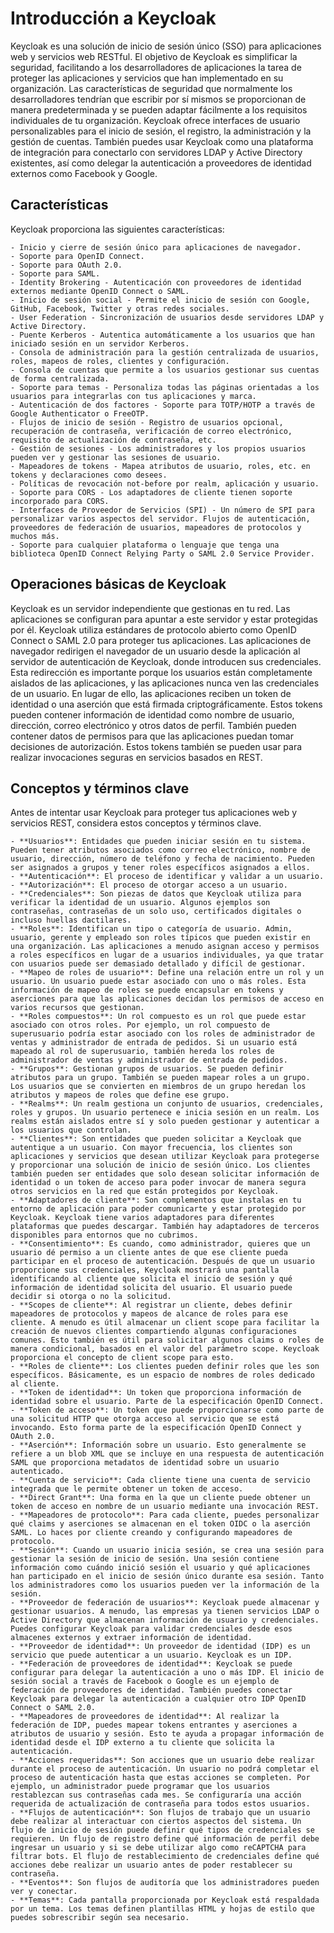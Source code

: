 # Introducción a Keycloak

Keycloak es una solución de inicio de sesión único (SSO) para aplicaciones web y servicios web RESTful. El objetivo de Keycloak es simplificar la seguridad, facilitando a los desarrolladores de aplicaciones la tarea de proteger las aplicaciones y servicios que han implementado en su organización. Las características de seguridad que normalmente los desarrolladores tendrían que escribir por sí mismos se proporcionan de manera predeterminada y se pueden adaptar fácilmente a los requisitos individuales de tu organización. Keycloak ofrece interfaces de usuario personalizables para el inicio de sesión, el registro, la administración y la gestión de cuentas. También puedes usar Keycloak como una plataforma de integración para conectarlo con servidores LDAP y Active Directory existentes, así como delegar la autenticación a proveedores de identidad externos como Facebook y Google.

## Características

Keycloak proporciona las siguientes características:

    - Inicio y cierre de sesión único para aplicaciones de navegador.
    - Soporte para OpenID Connect.
    - Soporte para OAuth 2.0.
    - Soporte para SAML.
    - Identity Brokering - Autenticación con proveedores de identidad externos mediante OpenID Connect o SAML.
    - Inicio de sesión social - Permite el inicio de sesión con Google, GitHub, Facebook, Twitter y otras redes sociales.
    - User Federation - Sincronización de usuarios desde servidores LDAP y Active Directory.
    - Puente Kerberos - Autentica automáticamente a los usuarios que han iniciado sesión en un servidor Kerberos.
    - Consola de administración para la gestión centralizada de usuarios, roles, mapeos de roles, clientes y configuración.
    - Consola de cuentas que permite a los usuarios gestionar sus cuentas de forma centralizada.
    - Soporte para temas - Personaliza todas las páginas orientadas a los usuarios para integrarlas con tus aplicaciones y marca.
    - Autenticación de dos factores - Soporte para TOTP/HOTP a través de Google Authenticator o FreeOTP.
    - Flujos de inicio de sesión - Registro de usuarios opcional, recuperación de contraseña, verificación de correo electrónico, requisito de actualización de contraseña, etc.
    - Gestión de sesiones - Los administradores y los propios usuarios pueden ver y gestionar las sesiones de usuario.
    - Mapeadores de tokens - Mapea atributos de usuario, roles, etc. en tokens y declaraciones como desees.
    - Políticas de revocación not-before por realm, aplicación y usuario.
    - Soporte para CORS - Los adaptadores de cliente tienen soporte incorporado para CORS.
    - Interfaces de Proveedor de Servicios (SPI) - Un número de SPI para personalizar varios aspectos del servidor. Flujos de autenticación, proveedores de federación de usuarios, mapeadores de protocolos y muchos más.
    - Soporte para cualquier plataforma o lenguaje que tenga una biblioteca OpenID Connect Relying Party o SAML 2.0 Service Provider.

## Operaciones básicas de Keycloak

Keycloak es un servidor independiente que gestionas en tu red. Las aplicaciones se configuran para apuntar a este servidor y estar protegidas por él. Keycloak utiliza estándares de protocolo abierto como OpenID Connect o SAML 2.0 para proteger tus aplicaciones. Las aplicaciones de navegador redirigen el navegador de un usuario desde la aplicación al servidor de autenticación de Keycloak, donde introducen sus credenciales. Esta redirección es importante porque los usuarios están completamente aislados de las aplicaciones, y las aplicaciones nunca ven las credenciales de un usuario. En lugar de ello, las aplicaciones reciben un token de identidad o una aserción que está firmada criptográficamente. Estos tokens pueden contener información de identidad como nombre de usuario, dirección, correo electrónico y otros datos de perfil. También pueden contener datos de permisos para que las aplicaciones puedan tomar decisiones de autorización. Estos tokens también se pueden usar para realizar invocaciones seguras en servicios basados en REST.

## Conceptos y términos clave

Antes de intentar usar Keycloak para proteger tus aplicaciones web y servicios REST, considera estos conceptos y términos clave.

    - **Usuarios**: Entidades que pueden iniciar sesión en tu sistema. Pueden tener atributos asociados como correo electrónico, nombre de usuario, dirección, número de teléfono y fecha de nacimiento. Pueden ser asignados a grupos y tener roles específicos asignados a ellos.
    - **Autenticación**: El proceso de identificar y validar a un usuario.
    - **Autorización**: El proceso de otorgar acceso a un usuario.
    - **Credenciales**: Son piezas de datos que Keycloak utiliza para verificar la identidad de un usuario. Algunos ejemplos son contraseñas, contraseñas de un solo uso, certificados digitales o incluso huellas dactilares.
    - **Roles**: Identifican un tipo o categoría de usuario. Admin, usuario, gerente y empleado son roles típicos que pueden existir en una organización. Las aplicaciones a menudo asignan acceso y permisos a roles específicos en lugar de a usuarios individuales, ya que tratar con usuarios puede ser demasiado detallado y difícil de gestionar.
    - **Mapeo de roles de usuario**: Define una relación entre un rol y un usuario. Un usuario puede estar asociado con uno o más roles. Esta información de mapeo de roles se puede encapsular en tokens y aserciones para que las aplicaciones decidan los permisos de acceso en varios recursos que gestionan.
    - **Roles compuestos**: Un rol compuesto es un rol que puede estar asociado con otros roles. Por ejemplo, un rol compuesto de superusuario podría estar asociado con los roles de administrador de ventas y administrador de entrada de pedidos. Si un usuario está mapeado al rol de superusuario, también hereda los roles de administrador de ventas y administrador de entrada de pedidos.
    - **Grupos**: Gestionan grupos de usuarios. Se pueden definir atributos para un grupo. También se pueden mapear roles a un grupo. Los usuarios que se convierten en miembros de un grupo heredan los atributos y mapeos de roles que define ese grupo.
    - **Realms**: Un realm gestiona un conjunto de usuarios, credenciales, roles y grupos. Un usuario pertenece e inicia sesión en un realm. Los realms están aislados entre sí y solo pueden gestionar y autenticar a los usuarios que controlan.
    - **Clientes**: Son entidades que pueden solicitar a Keycloak que autentique a un usuario. Con mayor frecuencia, los clientes son aplicaciones y servicios que desean utilizar Keycloak para protegerse y proporcionar una solución de inicio de sesión único. Los clientes también pueden ser entidades que solo desean solicitar información de identidad o un token de acceso para poder invocar de manera segura otros servicios en la red que están protegidos por Keycloak.
    - **Adaptadores de cliente**: Son complementos que instalas en tu entorno de aplicación para poder comunicarte y estar protegido por Keycloak. Keycloak tiene varios adaptadores para diferentes plataformas que puedes descargar. También hay adaptadores de terceros disponibles para entornos que no cubrimos.
    - **Consentimiento**: Es cuando, como administrador, quieres que un usuario dé permiso a un cliente antes de que ese cliente pueda participar en el proceso de autenticación. Después de que un usuario proporcione sus credenciales, Keycloak mostrará una pantalla identificando al cliente que solicita el inicio de sesión y qué información de identidad solicita del usuario. El usuario puede decidir si otorga o no la solicitud.
    - **Scopes de cliente**: Al registrar un cliente, debes definir mapeadores de protocolos y mapeos de alcance de roles para ese cliente. A menudo es útil almacenar un client scope para facilitar la creación de nuevos clientes compartiendo algunas configuraciones comunes. Esto también es útil para solicitar algunos claims o roles de manera condicional, basados en el valor del parámetro scope. Keycloak proporciona el concepto de client scope para esto.
    - **Roles de cliente**: Los clientes pueden definir roles que les son específicos. Básicamente, es un espacio de nombres de roles dedicado al cliente.
    - **Token de identidad**: Un token que proporciona información de identidad sobre el usuario. Parte de la especificación OpenID Connect.
    - **Token de acceso**: Un token que puede proporcionarse como parte de una solicitud HTTP que otorga acceso al servicio que se está invocando. Esto forma parte de la especificación OpenID Connect y OAuth 2.0.
    - **Aserción**: Información sobre un usuario. Esto generalmente se refiere a un blob XML que se incluye en una respuesta de autenticación SAML que proporciona metadatos de identidad sobre un usuario autenticado.
    - **Cuenta de servicio**: Cada cliente tiene una cuenta de servicio integrada que le permite obtener un token de acceso.
    - **Direct Grant**: Una forma en la que un cliente puede obtener un token de acceso en nombre de un usuario mediante una invocación REST.
    - **Mapeadores de protocolo**: Para cada cliente, puedes personalizar qué claims y aserciones se almacenan en el token OIDC o la aserción SAML. Lo haces por cliente creando y configurando mapeadores de protocolo.
    - **Sesión**: Cuando un usuario inicia sesión, se crea una sesión para gestionar la sesión de inicio de sesión. Una sesión contiene información como cuándo inició sesión el usuario y qué aplicaciones han participado en el inicio de sesión único durante esa sesión. Tanto los administradores como los usuarios pueden ver la información de la sesión.
    - **Proveedor de federación de usuarios**: Keycloak puede almacenar y gestionar usuarios. A menudo, las empresas ya tienen servicios LDAP o Active Directory que almacenan información de usuario y credenciales. Puedes configurar Keycloak para validar credenciales desde esos almacenes externos y extraer información de identidad.
    - **Proveedor de identidad**: Un proveedor de identidad (IDP) es un servicio que puede autenticar a un usuario. Keycloak es un IDP.
    - **Federación de proveedores de identidad**: Keycloak se puede configurar para delegar la autenticación a uno o más IDP. El inicio de sesión social a través de Facebook o Google es un ejemplo de federación de proveedores de identidad. También puedes conectar Keycloak para delegar la autenticación a cualquier otro IDP OpenID Connect o SAML 2.0.
    - **Mapeadores de proveedores de identidad**: Al realizar la federación de IDP, puedes mapear tokens entrantes y aserciones a atributos de usuario y sesión. Esto te ayuda a propagar información de identidad desde el IDP externo a tu cliente que solicita la autenticación.
    - **Acciones requeridas**: Son acciones que un usuario debe realizar durante el proceso de autenticación. Un usuario no podrá completar el proceso de autenticación hasta que estas acciones se completen. Por ejemplo, un administrador puede programar que los usuarios restablezcan sus contraseñas cada mes. Se configuraría una acción requerida de actualización de contraseña para todos estos usuarios.
    - **Flujos de autenticación**: Son flujos de trabajo que un usuario debe realizar al interactuar con ciertos aspectos del sistema. Un flujo de inicio de sesión puede definir qué tipos de credenciales se requieren. Un flujo de registro define qué información de perfil debe ingresar un usuario y si se debe utilizar algo como reCAPTCHA para filtrar bots. El flujo de restablecimiento de credenciales define qué acciones debe realizar un usuario antes de poder restablecer su contraseña.
    - **Eventos**: Son flujos de auditoría que los administradores pueden ver y conectar.
    - **Temas**: Cada pantalla proporcionada por Keycloak está respaldada por un tema. Los temas definen plantillas HTML y hojas de estilo que puedes sobrescribir según sea necesario.

